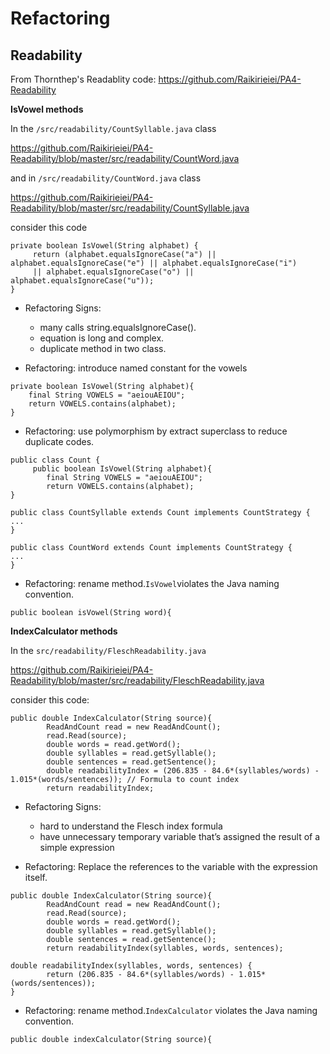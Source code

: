 # Refactoring
## Readability
From Thornthep's Readablity code: https://github.com/Raikirieiei/PA4-Readability

**IsVowel methods**

In the ```/src/readability/CountSyllable.java``` class

https://github.com/Raikirieiei/PA4-Readability/blob/master/src/readability/CountWord.java 
 
and in ```/src/readability/CountWord.java``` class

https://github.com/Raikirieiei/PA4-Readability/blob/master/src/readability/CountSyllable.java

consider this code
```
private boolean IsVowel(String alphabet) {
     return (alphabet.equalsIgnoreCase("a") || alphabet.equalsIgnoreCase("e") || alphabet.equalsIgnoreCase("i")
     || alphabet.equalsIgnoreCase("o") || alphabet.equalsIgnoreCase("u"));
}
```
- Refactoring Signs:
    - many calls string.equalsIgnoreCase().
    - equation is long and complex.
    - duplicate method in two class.
    
- Refactoring: introduce named constant for the vowels

```
private boolean IsVowel(String alphabet){
    final String VOWELS = "aeiouAEIOU";
    return VOWELS.contains(alphabet);
}
```
- Refactoring: use polymorphism by extract superclass to reduce duplicate codes.
```
public class Count {
     public boolean IsVowel(String alphabet){
        final String VOWELS = "aeiouAEIOU";
        return VOWELS.contains(alphabet);
}

public class CountSyllable extends Count implements CountStrategy {
...
}

public class CountWord extends Count implements CountStrategy {
...
}
```
- Refactoring: rename method.```IsVowel```violates the Java naming convention.
```
public boolean isVowel(String word){
```
**IndexCalculator methods**

In the ```src/readability/FleschReadability.java```

https://github.com/Raikirieiei/PA4-Readability/blob/master/src/readability/FleschReadability.java

consider this code:
```
public double IndexCalculator(String source){
        ReadAndCount read = new ReadAndCount();
        read.Read(source);
        double words = read.getWord();
        double syllables = read.getSyllable();
        double sentences = read.getSentence();
        double readabilityIndex = (206.835 - 84.6*(syllables/words) - 1.015*(words/sentences)); // Formula to count index
        return readabilityIndex;
```
- Refactoring Signs:
    - hard to understand the Flesch index formula
    - have unnecessary temporary variable that’s assigned the result of a simple expression
    
- Refactoring: Replace the references to the variable with the expression itself.
```
public double IndexCalculator(String source){
        ReadAndCount read = new ReadAndCount();
        read.Read(source);
        double words = read.getWord();
        double syllables = read.getSyllable();
        double sentences = read.getSentence();
        return readabilityIndex(syllables, words, sentences);
    
double readabilityIndex(syllables, words, sentences) {
        return (206.835 - 84.6*(syllables/words) - 1.015*(words/sentences)); 
}
```
- Refactoring: rename method.```IndexCalculator``` violates the Java naming convention.
```
public double indexCalculator(String source){
```


